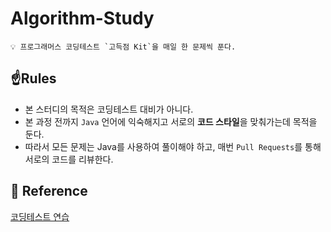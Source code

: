 # Algorithm-Study

```
💡 프로그래머스 코딩테스트 `고득점 Kit`을 매일 한 문제씩 푼다.
```

## ☝️Rules

- 본 스터디의 목적은 코딩테스트 대비가 아니다.
- 본 과정 전까지 `Java` 언어에 익숙해지고 서로의 **코드 스타일**을 맞춰가는데 목적을 둔다.
- 따라서 모든 문제는 Java를 사용하여 풀이해야 하고, 매번 `Pull Requests`를 통해 서로의 코드를 리뷰한다.

## 🔗 Reference

[코딩테스트 연습](https://programmers.co.kr/learn/challenges?tab=algorithm_practice_kit)
